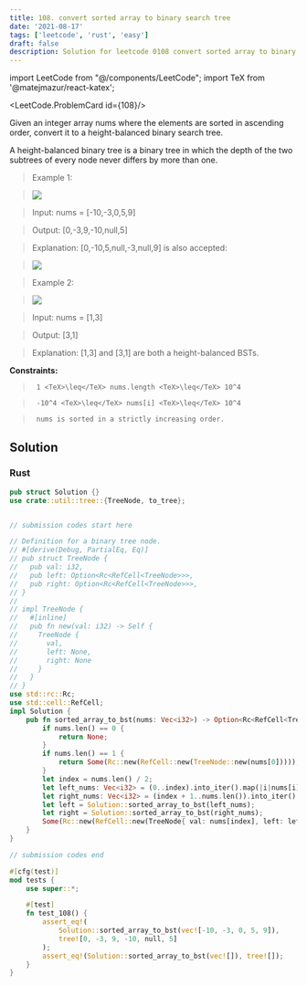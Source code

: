 ```yaml
---
title: 108. convert sorted array to binary search tree
date: '2021-08-17'
tags: ['leetcode', 'rust', 'easy']
draft: false
description: Solution for leetcode 0108 convert sorted array to binary search tree
---
```

import LeetCode from "@/components/LeetCode";
import TeX from '@matejmazur/react-katex';

<LeetCode.ProblemCard id={108}/>
 

  Given an integer array nums where the elements are sorted in ascending order, convert it to a height-balanced binary search tree.

  A height-balanced binary tree is a binary tree in which the depth of the two subtrees of every node never differs by more than one.

   

 >   Example 1:

 >   ![](https://assets.leetcode.com/uploads/2021/02/18/btree1.jpg)

 >   Input: nums <TeX>=</TeX> [-10,-3,0,5,9]

 >   Output: [0,-3,9,-10,null,5]

 >   Explanation: [0,-10,5,null,-3,null,9] is also accepted:

 >   ![](https://assets.leetcode.com/uploads/2021/02/18/btree2.jpg)

  

 >   Example 2:

 >   ![](https://assets.leetcode.com/uploads/2021/02/18/btree.jpg)

 >   Input: nums <TeX>=</TeX> [1,3]

 >   Output: [3,1]

 >   Explanation: [1,3] and [3,1] are both a height-balanced BSTs.

  

   

  **Constraints:**

  

 >   	1 <TeX>\leq</TeX> nums.length <TeX>\leq</TeX> 10^4

 >   	-10^4 <TeX>\leq</TeX> nums[i] <TeX>\leq</TeX> 10^4

 >   	nums is sorted in a strictly increasing order.


## Solution
### Rust
```rust
pub struct Solution {}
use crate::util::tree::{TreeNode, to_tree};


// submission codes start here

// Definition for a binary tree node.
// #[derive(Debug, PartialEq, Eq)]
// pub struct TreeNode {
//   pub val: i32,
//   pub left: Option<Rc<RefCell<TreeNode>>>,
//   pub right: Option<Rc<RefCell<TreeNode>>>,
// }
// 
// impl TreeNode {
//   #[inline]
//   pub fn new(val: i32) -> Self {
//     TreeNode {
//       val,
//       left: None,
//       right: None
//     }
//   }
// }
use std::rc::Rc;
use std::cell::RefCell;
impl Solution {
    pub fn sorted_array_to_bst(nums: Vec<i32>) -> Option<Rc<RefCell<TreeNode>>> {
        if nums.len() == 0 {
            return None;
        }
        if nums.len() == 1 {
            return Some(Rc::new(RefCell::new(TreeNode::new(nums[0]))));
        }
        let index = nums.len() / 2;
        let left_nums: Vec<i32> = (0..index).into_iter().map(|i|nums[i]).collect();
        let right_nums: Vec<i32> = (index + 1..nums.len()).into_iter().map(|i|nums[i]).collect();
        let left = Solution::sorted_array_to_bst(left_nums);
        let right = Solution::sorted_array_to_bst(right_nums);
        Some(Rc::new(RefCell::new(TreeNode{ val: nums[index], left: left, right: right})))
    }
}

// submission codes end

#[cfg(test)]
mod tests {
    use super::*;

    #[test]
    fn test_108() {
        assert_eq!(
            Solution::sorted_array_to_bst(vec![-10, -3, 0, 5, 9]),
            tree![0, -3, 9, -10, null, 5]
        );
        assert_eq!(Solution::sorted_array_to_bst(vec![]), tree![]);
    }
}

```
